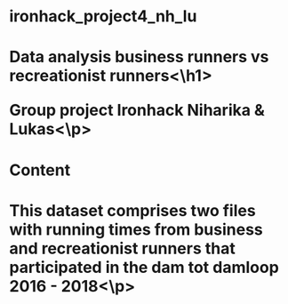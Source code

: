 # ironhack_project4_nh_lu

<h1>Data analysis business runners vs recreationist runners<\h1>
<p>Group project Ironhack Niharika &amp; Lukas<\p>


<h1>Content<h1>

<p>This dataset comprises two files with running times from business and recreationist runners that participated in the dam tot damloop 2016 - 2018<\p>

